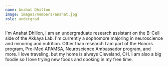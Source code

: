 ```yaml
---
name: Anahat Dhillon
image: images/members/anahat.jpg
role: undergrad
---
```


I'm Anahat Dhillon, I am an undergraduate research assistant on the B-Cell side of the Akkaya Lab. I'm currently a sophomore majoring in neuroscience and minoring and nutrition. Other than research I am part of the Honors program, Pre-Med APAMSA, Neuroscience Ambassador program, and more. I love traveling, but my home is always Cleveland, OH. I am also a big foodie so I love trying new foods and cooking in my free time.
